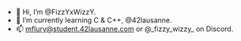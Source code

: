 - 👋 Hi, I’m @FizzYxWizzY.
- 🌱 I’m currently learning C & C++, @42lausanne.
- 📫 mflury@student.42lausanne.com or @\_fizzy_wizzy\_ on Discord.

<!---
FizzYxWizzY/FizzYxWizzY is a ✨ special ✨ repository because its `README.md` (this file) appears on your GitHub profile.
You can click the Preview link to take a look at your changes.
--->
